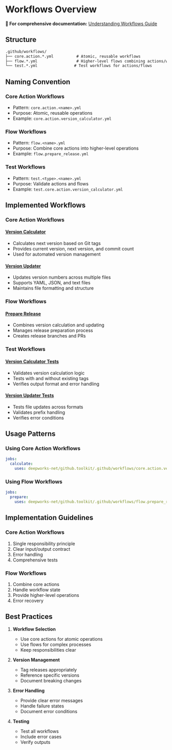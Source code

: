 # Workflows Overview

**📖 For comprehensive documentation:** [Understanding Workflows Guide](../guides/understanding-workflows.md)

## Structure

```markdown
.github/workflows/
├── core.action.*.yml          # Atomic, reusable workflows
├── flow.*.yml                 # Higher-level flows combining actions/workflows
└── test.*.yml                # Test workflows for actions/flows
```

## Naming Convention

### Core Action Workflows

- Pattern: `core.action.<name>.yml`
- Purpose: Atomic, reusable operations
- Example: `core.action.version_calculator.yml`

### Flow Workflows

- Pattern: `flow.<name>.yml`
- Purpose: Combine core actions into higher-level operations
- Example: `flow.prepare_release.yml`

### Test Workflows

- Pattern: `test.<type>.<name>.yml`
- Purpose: Validate actions and flows
- Example: `test.core.action.version_calculator.yml`

## Implemented Workflows

### Core Action Workflows

#### [Version Calculator](core/version_calculator.md)

- Calculates next version based on Git tags
- Provides current version, next version, and commit count
- Used for automated version management

#### [Version Updater](core/version_updater.md)

- Updates version numbers across multiple files
- Supports YAML, JSON, and text files
- Maintains file formatting and structure

### Flow Workflows

#### [Prepare Release](flow/prepare_release.md)

- Combines version calculation and updating
- Manages release preparation process
- Creates release branches and PRs

### Test Workflows

#### [Version Calculator Tests](tests/core/version_calculator.md)

- Validates version calculation logic
- Tests with and without existing tags
- Verifies output format and error handling

#### [Version Updater Tests](tests/core/version_updater.md)

- Tests file updates across formats
- Validates prefix handling
- Verifies error conditions

## Usage Patterns

### Using Core Action Workflows

```yaml
jobs:
  calculate:
    uses: deepworks-net/github.toolkit/.github/workflows/core.action.version_calculator.yml@v1
```

### Using Flow Workflows

```yaml
jobs:
  prepare:
    uses: deepworks-net/github.toolkit/.github/workflows/flow.prepare_release.yml@v1
```

## Implementation Guidelines

### Core Action Workflows

1. Single responsibility principle
2. Clear input/output contract
3. Error handling
4. Comprehensive tests

### Flow Workflows

1. Combine core actions
2. Handle workflow state
3. Provide higher-level operations
4. Error recovery

## Best Practices

1. **Workflow Selection**
    - Use core actions for atomic operations
    - Use flows for complex processes
    - Keep responsibilities clear

2. **Version Management**
    - Tag releases appropriately
    - Reference specific versions
    - Document breaking changes

3. **Error Handling**
    - Provide clear error messages
    - Handle failure states
    - Document error conditions

4. **Testing**
    - Test all workflows
    - Include error cases
    - Verify outputs

